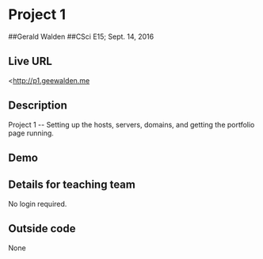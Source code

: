 # Project 1
##Gerald Walden
##CSci E15; Sept. 14, 2016

## Live URL
<http://p1.geewalden.me

## Description
Project 1  -- Setting up the hosts, servers, domains, and getting the portfolio page running.

## Demo
<link>

## Details for teaching team
No login required.

## Outside code
None